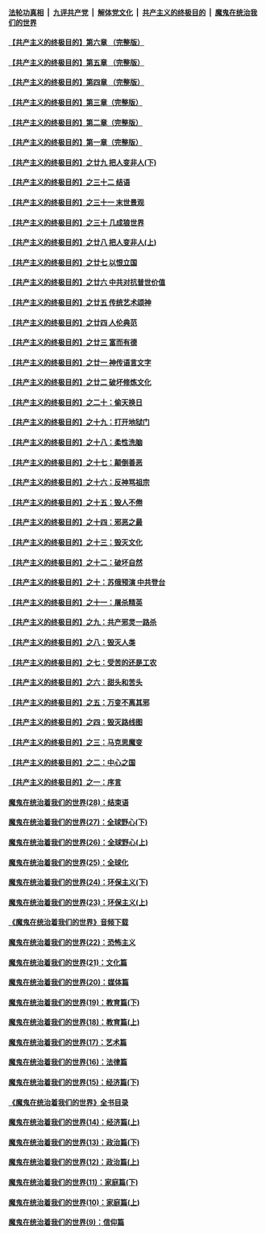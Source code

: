 

####  [法轮功真相](../../../../basic/blob/master/README.md?t=06112001) &nbsp;|&nbsp; [九评共产党](../../../../9ping.md/blob/master/README.md?t=06112001) &nbsp;|&nbsp; [解体党文化](../../../../jtdwh.md/blob/master/README.md?t=06112001)  &nbsp;|&nbsp; [共产主义的终极目的](../../../../gczydzjmd.md/blob/master/README.md?t=06112001) &nbsp;|&nbsp; [魔鬼在统治我们的世界](../../../../mgztzwmdsj.md/blob/master/README.md?t=06112001) 

#### [【共产主义的终极目的】第六章 （完整版）](../pages/nsc422/n11428913.md?t=06112001) 

#### [【共产主义的终极目的】第五章 （完整版）](../pages/nsc422/n11428912.md?t=06112001) 

#### [【共产主义的终极目的】第四章 （完整版）](../pages/nsc422/n11428907.md?t=06112001) 

#### [【共产主义的终极目的】第三章（完整版）](../pages/nsc422/n11428848.md?t=06112001) 

#### [【共产主义的终极目的】第二章（完整版）](../pages/nsc422/n11428831.md?t=06112001) 

#### [【共产主义的终极目的】第一章（完整版）](../pages/nsc422/n11417651.md?t=06112001) 

#### [【共产主义的终极目的】之廿九 把人变非人(下)](../pages/nsc422/n11344140.md?t=06112001) 

#### [【共产主义的终极目的】之三十二 结语](../pages/nsc422/n11360535.md?t=06112001) 

#### [【共产主义的终极目的】之三十一 末世景观](../pages/nsc422/n11351129.md?t=06112001) 

#### [【共产主义的终极目的】之三十 几成狼世界](../pages/nsc422/n11348280.md?t=06112001) 

#### [【共产主义的终极目的】之廿八 把人变非人(上)](../pages/nsc422/n11340492.md?t=06112001) 

#### [【共产主义的终极目的】之廿七 以恨立国](../pages/nsc422/n11336944.md?t=06112001) 

#### [【共产主义的终极目的】之廿六 中共对抗普世价值](../pages/nsc422/n11324785.md?t=06112001) 

#### [【共产主义的终极目的】之廿五 传统艺术颂神](../pages/nsc422/n11296396.md?t=06112001) 

#### [【共产主义的终极目的】之廿四 人伦典范](../pages/nsc422/n11296397.md?t=06112001) 

#### [【共产主义的终极目的】之廿三 富而有德](../pages/nsc422/n11283598.md?t=06112001) 

#### [【共产主义的终极目的】之廿一 神传语言文字](../pages/nsc422/n11263265.md?t=06112001) 

#### [【共产主义的终极目的】之廿二 破坏修炼文化](../pages/nsc422/n11245728.md?t=06112001) 

#### [【共产主义的终极目的】之二十：偷天换日](../pages/nsc422/n11238846.md?t=06112001) 

#### [【共产主义的终极目的】之十九：打开地狱门](../pages/nsc422/n11206376.md?t=06112001) 

#### [【共产主义的终极目的】之十八：柔性洗脑](../pages/nsc422/n11199994.md?t=06112001) 

#### [【共产主义的终极目的】之十七：颠倒善恶](../pages/nsc422/n11179782.md?t=06112001) 

#### [【共产主义的终极目的】之十六：反神骂祖宗](../pages/nsc422/n11166798.md?t=06112001) 

#### [【共产主义的终极目的】之十五：毁人不倦](../pages/nsc422/n11166792.md?t=06112001) 

#### [【共产主义的终极目的】之十四：邪恶之最](../pages/nsc422/n11150249.md?t=06112001) 

#### [【共产主义的终极目的】之十三：毁灭文化](../pages/nsc422/n11135227.md?t=06112001) 

#### [【共产主义的终极目的】之十二：破坏自然](../pages/nsc422/n11135214.md?t=06112001) 

#### [【共产主义的终极目的】之十：苏俄预演 中共登台](../pages/nsc422/n11118424.md?t=06112001) 

#### [【共产主义的终极目的】之十一：屠杀精英](../pages/nsc422/n11118442.md?t=06112001) 

#### [【共产主义的终极目的】之九：共产邪灵一路杀](../pages/nsc422/n11114139.md?t=06112001) 

#### [【共产主义的终极目的】之八：毁灭人类](../pages/nsc422/n11108503.md?t=06112001) 

#### [【共产主义的终极目的】之七：受苦的还是工农](../pages/nsc422/n11101809.md?t=06112001) 

#### [【共产主义的终极目的】之六：甜头和苦头](../pages/nsc422/n11096971.md?t=06112001) 

#### [【共产主义的终极目的】之五：万变不离其邪](../pages/nsc422/n11091285.md?t=06112001) 

#### [【共产主义的终极目的】之四：毁灭路线图](../pages/nsc422/n11086284.md?t=06112001) 

#### [【共产主义的终极目的】之三：马克思魔变](../pages/nsc422/n11061941.md?t=06112001) 

#### [【共产主义的终极目的】之二：中心之国](../pages/nsc422/n11047728.md?t=06112001) 

#### [【共产主义的终极目的】之一：序言](../pages/nsc422/n11086077.md?t=06112001) 

#### [魔鬼在统治着我们的世界(28)：结束语](../pages/nsc422/n10936246.md?t=06112001) 

#### [魔鬼在统治着我们的世界(27)：全球野心(下)](../pages/nsc422/n10928319.md?t=06112001) 

#### [魔鬼在统治着我们的世界(26)：全球野心(上)](../pages/nsc422/n10900318.md?t=06112001) 

#### [魔鬼在统治着我们的世界(25)：全球化](../pages/nsc422/n10788205.md?t=06112001) 

#### [魔鬼在统治着我们的世界(24)：环保主义(下)](../pages/nsc422/n10695307.md?t=06112001) 

#### [魔鬼在统治着我们的世界(23)：环保主义(上)](../pages/nsc422/n10688613.md?t=06112001) 

#### [《魔鬼在统治着我们的世界》音频下载](../pages/nsc422/n10635553.md?t=06112001) 

#### [魔鬼在统治着我们的世界(22)：恐怖主义](../pages/nsc422/n10614727.md?t=06112001) 

#### [魔鬼在统治着我们的世界(21)：文化篇](../pages/nsc422/n10597706.md?t=06112001) 

#### [魔鬼在统治着我们的世界(20)：媒体篇](../pages/nsc422/n10586579.md?t=06112001) 

#### [魔鬼在统治着我们的世界(19)：教育篇(下)](../pages/nsc422/n10564808.md?t=06112001) 

#### [魔鬼在统治着我们的世界(18)：教育篇(上)](../pages/nsc422/n10526970.md?t=06112001) 

#### [魔鬼在统治着我们的世界(17)：艺术篇](../pages/nsc422/n10499093.md?t=06112001) 

#### [魔鬼在统治着我们的世界(16)：法律篇](../pages/nsc422/n10485969.md?t=06112001) 

#### [魔鬼在统治着我们的世界(15)：经济篇(下)](../pages/nsc422/n10469975.md?t=06112001) 

#### [《魔鬼在统治着我们的世界》全书目录](../pages/nsc422/n10464261.md?t=06112001) 

#### [魔鬼在统治着我们的世界(14)：经济篇(上)](../pages/nsc422/n10457370.md?t=06112001) 

#### [魔鬼在统治着我们的世界(13)：政治篇(下)](../pages/nsc422/n10448270.md?t=06112001) 

#### [魔鬼在统治着我们的世界(12)：政治篇(上)](../pages/nsc422/n10444576.md?t=06112001) 

#### [魔鬼在统治着我们的世界(11)：家庭篇(下)](../pages/nsc422/n10440961.md?t=06112001) 

#### [魔鬼在统治着我们的世界(10)：家庭篇(上)](../pages/nsc422/n10435448.md?t=06112001) 

#### [魔鬼在统治着我们的世界(9)：信仰篇](../pages/nsc422/n10432159.md?t=06112001) 

